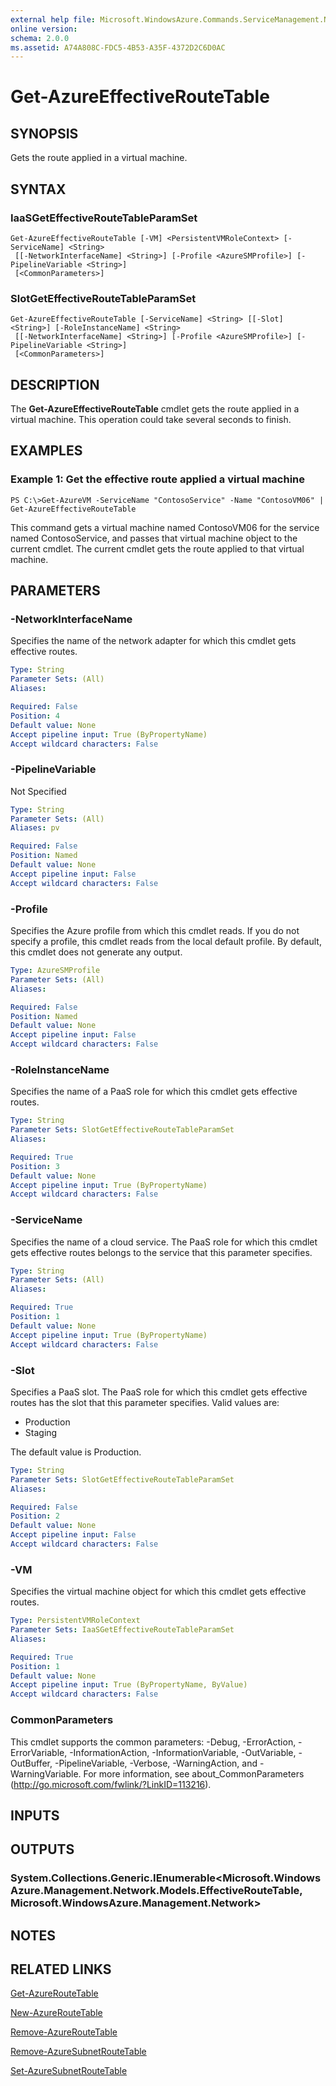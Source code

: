```yaml
---
external help file: Microsoft.WindowsAzure.Commands.ServiceManagement.Network.dll-Help.xml
online version: 
schema: 2.0.0
ms.assetid: A74A808C-FDC5-4B53-A35F-4372D2C6D0AC
---
```


# Get-AzureEffectiveRouteTable

## SYNOPSIS
Gets the route applied in a virtual machine.

## SYNTAX

### IaaSGetEffectiveRouteTableParamSet
```
Get-AzureEffectiveRouteTable [-VM] <PersistentVMRoleContext> [-ServiceName] <String>
 [[-NetworkInterfaceName] <String>] [-Profile <AzureSMProfile>] [-PipelineVariable <String>]
 [<CommonParameters>]
```

### SlotGetEffectiveRouteTableParamSet
```
Get-AzureEffectiveRouteTable [-ServiceName] <String> [[-Slot] <String>] [-RoleInstanceName] <String>
 [[-NetworkInterfaceName] <String>] [-Profile <AzureSMProfile>] [-PipelineVariable <String>]
 [<CommonParameters>]
```

## DESCRIPTION
The **Get-AzureEffectiveRouteTable** cmdlet gets the route applied in a virtual machine.
This operation could take several seconds to finish.

## EXAMPLES

### Example 1: Get the effective route applied a virtual machine
```
PS C:\>Get-AzureVM -ServiceName "ContosoService" -Name "ContosoVM06" | Get-AzureEffectiveRouteTable
```

This command gets a virtual machine named ContosoVM06 for the service named ContosoService, and passes that virtual machine object to the current cmdlet.
The current cmdlet gets the route applied to that virtual machine.

## PARAMETERS

### -NetworkInterfaceName
Specifies the name of the network adapter for which this cmdlet gets effective routes.

```yaml
Type: String
Parameter Sets: (All)
Aliases: 

Required: False
Position: 4
Default value: None
Accept pipeline input: True (ByPropertyName)
Accept wildcard characters: False
```

### -PipelineVariable
Not Specified

```yaml
Type: String
Parameter Sets: (All)
Aliases: pv

Required: False
Position: Named
Default value: None
Accept pipeline input: False
Accept wildcard characters: False
```

### -Profile
Specifies the Azure profile from which this cmdlet reads. 
If you do not specify a profile, this cmdlet reads from the local default profile.
By default, this cmdlet does not generate any output.

```yaml
Type: AzureSMProfile
Parameter Sets: (All)
Aliases: 

Required: False
Position: Named
Default value: None
Accept pipeline input: False
Accept wildcard characters: False
```

### -RoleInstanceName
Specifies the name of a PaaS role for which this cmdlet gets effective routes.

```yaml
Type: String
Parameter Sets: SlotGetEffectiveRouteTableParamSet
Aliases: 

Required: True
Position: 3
Default value: None
Accept pipeline input: True (ByPropertyName)
Accept wildcard characters: False
```

### -ServiceName
Specifies the name of a cloud service.
The PaaS role for which this cmdlet gets effective routes belongs to the service that this parameter specifies.

```yaml
Type: String
Parameter Sets: (All)
Aliases: 

Required: True
Position: 1
Default value: None
Accept pipeline input: True (ByPropertyName)
Accept wildcard characters: False
```

### -Slot
Specifies a PaaS slot.
The PaaS role for which this cmdlet gets effective routes has the slot that this parameter specifies.
Valid values are: 

- Production
- Staging 

The default value is Production.

```yaml
Type: String
Parameter Sets: SlotGetEffectiveRouteTableParamSet
Aliases: 

Required: False
Position: 2
Default value: None
Accept pipeline input: False
Accept wildcard characters: False
```

### -VM
Specifies the virtual machine object for which this cmdlet gets effective routes.

```yaml
Type: PersistentVMRoleContext
Parameter Sets: IaaSGetEffectiveRouteTableParamSet
Aliases: 

Required: True
Position: 1
Default value: None
Accept pipeline input: True (ByPropertyName, ByValue)
Accept wildcard characters: False
```

### CommonParameters
This cmdlet supports the common parameters: -Debug, -ErrorAction, -ErrorVariable, -InformationAction, -InformationVariable, -OutVariable, -OutBuffer, -PipelineVariable, -Verbose, -WarningAction, and -WarningVariable. For more information, see about_CommonParameters (http://go.microsoft.com/fwlink/?LinkID=113216).

## INPUTS

## OUTPUTS

### System.Collections.Generic.IEnumerable<Microsoft.WindowsAzure.Management.Network.Models.EffectiveRouteTable, Microsoft.WindowsAzure.Management.Network>

## NOTES

## RELATED LINKS

[Get-AzureRouteTable](./Get-AzureRouteTable.md)

[New-AzureRouteTable](./New-AzureRouteTable.md)

[Remove-AzureRouteTable](./Remove-AzureRouteTable.md)

[Remove-AzureSubnetRouteTable](./Remove-AzureSubnetRouteTable.md)

[Set-AzureSubnetRouteTable](./Set-AzureSubnetRouteTable.md)


